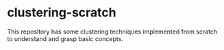 # clustering-scratch
This repository has some clustering techniques implemented from scratch to understand and grasp basic concepts.
